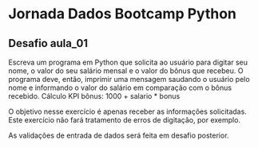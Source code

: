 # Jornada Dados Bootcamp Python

## Desafio aula_01
Escreva um programa em Python que solicita ao usuário para digitar seu nome, o valor do seu salário mensal e o valor do bônus que recebeu. 
O programa deve, então, imprimir uma mensagem saudando o usuário pelo nome e informando o valor do salário em comparação com o bônus recebido.
Cálculo KPI bônus: 1000 + salario * bonus

O objetivo nesse exercício é apenas receber as informações solicitadas.
Este exercício não fará tratamento de erros de digitação, por exemplo.

As validações de entrada de dados será feita em desafio posterior. 

